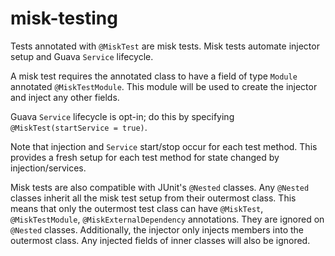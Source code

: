 # misk-testing

Tests annotated with `@MiskTest` are misk tests. Misk tests automate injector setup and Guava 
`Service` lifecycle.

A misk test requires the annotated class to have a field of type `Module` annotated 
`@MiskTestModule`. This module will be used to create the injector and inject any other fields.

Guava `Service` lifecycle is opt-in; do this by specifying `@MiskTest(startService = true)`.

Note that injection and `Service` start/stop occur for each test method. This provides a fresh setup 
for each test method for state changed by injection/services. 

Misk tests are also compatible with JUnit's `@Nested` classes. Any `@Nested` classes inherit all the
misk test setup from their outermost class. This means that only the outermost test class can have 
`@MiskTest`, `@MiskTestModule`, `@MiskExternalDependency` annotations. They are ignored on `@Nested` 
classes. Additionally, the injector only injects members into the outermost class. Any injected 
fields of inner classes will also be ignored.  

